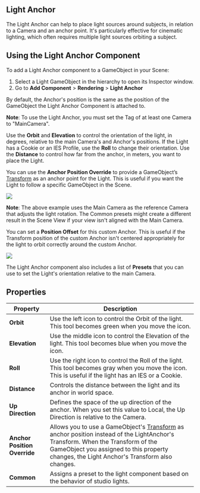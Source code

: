 ## Light Anchor

The Light Anchor can help to place light sources around subjects, in relation to a Camera and an anchor point. It's particularly effective for cinematic lighting, which often requires multiple light sources orbiting a subject.

## Using the Light Anchor Component

To add a Light Anchor component to a GameObject in your Scene:

1. Select a Light GameObject in the hierarchy to open its Inspector window.
2. Go to **Add Component** > **Rendering** > **Light Anchor**

By default, the Anchor's position is the same as the position of the GameObject the Light Anchor Component is attached to.

**Note**: To use the Light Anchor, you must set the Tag of at least one Camera to "MainCamera".

Use the **Orbit** and **Elevation** to control the orientation of the light, in degrees, relative to the main Camera's and Anchor's positions. If the Light has a Cookie or an IES Profile, use the **Roll** to change their orientation. Use the **Distance** to control how far from the anchor, in meters, you want to place the Light.

You can use the **Anchor Position Override** to provide a GameObject’s [Transform](https://docs.unity3d.com/ScriptReference/Transform.html) as an anchor point for the Light. This is useful if you want the Light to follow a specific GameObject in the Scene.

![](Images/LightAnchorAnimation.gif)

**Note**: The above example uses the Main Camera as the reference Camera that adjusts the light rotation. The Common presets might create a different result in the Scene View if your view isn't aligned with the Main Camera.

You can set a **Position Offset** for this custom Anchor. This is useful if the Transform position of the custom Anchor isn't centered appropriately for the light to orbit correctly around the custom Anchor.

![](Images/LightAnchor0.png)


The Light Anchor component also includes a list of **Presets** that you can use to set the Light's orientation relative to the main Camera.

## Properties

| **Property**    | **Description**                                              |
| --------------- | ------------------------------------------------------------ |
| **Orbit** | Use the left icon to control the Orbit of the light. This tool becomes green when you move the icon. |
| **Elevation** | Use the middle icon to control the Elevation of the light. This tool becomes blue when you move the icon. |
| **Roll** | Use the right icon to control the Roll of the light. This tool becomes gray when you move the icon. This is useful if the light has an IES or a Cookie. |
| **Distance** | Controls the distance between the light and its anchor in world space. |
| **Up Direction** | Defines the space of the up direction of the anchor. When you set this value to Local, the Up Direction is relative to the Camera. |
| **Anchor Position Override** | Allows you to use a GameObject's [Transform](https://docs.unity3d.com/ScriptReference/Transform.html) as anchor position instead of the LightAnchor's Transform. When the Transform of the GameObject you assigned to this property changes, the Light Anchor's Transform also changes. |
| **Common** | Assigns a preset to the light component based on the behavior of studio lights. |
